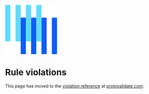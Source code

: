 ![The Buf logo](https://raw.githubusercontent.com/bufbuild/protovalidate/main/.github/buf-logo.svg)

# Rule violations

This page has moved to the [violation reference][violation-reference] at [protovalidate.com][protovalidate].

[buf]: https://buf.build
[protovalidate]: .https://protovalidate.com/
[violation-reference]: .https://protovalidate.com/reference/violations/
